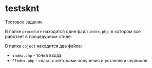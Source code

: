 # testsknt
Тестовое задание

В папке `procedure` находится один файл `index.php`, в котором всё работает в процедурном стиле.

В папке `object` находится два файла:
- `index.php` - точка входа
- `CIndex.php` - класс с методами получения и установки сервисов

